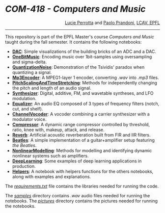 # <i>COM-418 - Computers and Music</i>

<div align="right"><a href="https://people.epfl.ch/lucie.perrotta">Lucie Perrotta</a> and <a href="https://people.epfl.ch/paolo.prandoni">Paolo Prandoni</a>, <a href="https://www.epfl.ch/labs/lcav/">LCAV, EPFL</a></div>

---
This repository is part of the EPFL Master's course *Computers and Music* taught during the fall semester. It contains the following notebooks:
- **[DAC](./DAC.ipynb)**: Simple visualizations of the building bricks of an ADC and a DAC.
- **[OneBitMusic](./OneBitMusic.ipynb)**: Encoding music over 1bit-samples using oversampling and sigma-delta.
- **[QuantizationNoise](./QuantizationNoise.ipynb)**: Demonstration of the Tsividis' paradox when quantizing a signal.
- **[Mp3Encoder](./Mp3Encoder/Mp3Encoder.ipynb)**: A MPEG1-layer 1 encoder, converting *.wav* into *.mp3* files.
- **[PitchScalingAndTimeStretching](./PitchScalingAndTimeStretching.ipynb)**: Methods for independently changing the pitch and length of an audio signal.
- **[Synthesizer](./Synthesizer.ipynb)**: Digital, additive, FM, and wavetable syntheses, and LFO modulation.
- **[Equalizer](./Equalizer.ipynb)**: An audio EQ composed of 3 types of frequency filters (notch, cut, and shelf).
- **[ChannelVocoder](.ChannelVocoder.ipynb)**: A vocoder combining a carrier synthesizer with a modulator voice.
- **[Compressor](./Compressor.ipynb)**: A dynamic range compressor controlled by threshold, ratio, knee with, makeup, attack, and release.
- **[Reverb](./Reverb.ipynb)**: Artificial acoustic reverberation built from FIR and IIR filters.
- **[Beatles](./Beatles.ipynb)**: A simple implementation of a guitar+amplifier setup featuring _the Beatles_.
- **[NonlinearModelling](./NonlinearModelling.ipynb)**: Methods for modelling and identifying dynamic nonlinear systems such as amplifiers.
- **[DeepLearning](./DeepLearning.ipynb)**: Some examples of deep learning applications in production.
- **[Helpers](./Helpers.ipynb)**: A notebook with helpers functions for the others notebooks, along with examples and explanations.

The *[requirements.txt](./requirements.txt)* file contains the libraries needed for running the code.

The *[samples](./samples/)* directory contains *.wav* audio files needed for running the notebooks.
The *[pictures](./pictures/)* directory contains the pictures needed for running the notebooks.
